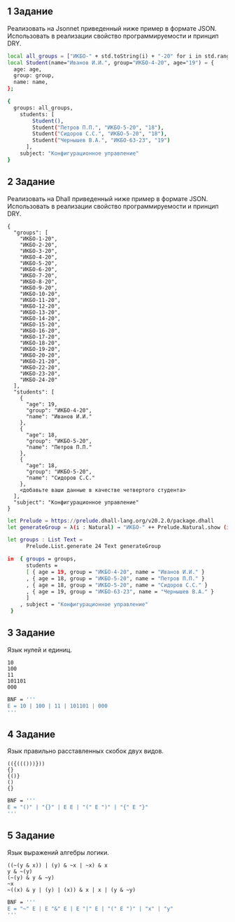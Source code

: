 ## 1 Задание
Реализовать на Jsonnet приведенный ниже пример в формате JSON. Использовать в реализации свойство программируемости и принцип DRY.

```bash
local all_groups = ["ИКБО-" + std.toString(i) + "-20" for i in std.range(1, 24)];
local Student(name="Иванов И.И.", group="ИКБО-4-20", age="19") = {
  age: age,
  group: group,
  name: name,
};

{
  groups: all_groups,
    students: [
        Student(),
        Student("Петров П.П.", "ИКБО-5-20", "18"),
        Student("Сидоров С.С.", "ИКБО-5-20", "18"),
        Student("Чернышев В.А.", "ИКБО-63-23", "19")
      ],
    subject: "Конфигурационное управление"
}
```

## 2 Задание
Реализовать на Dhall приведенный ниже пример в формате JSON. Использовать в реализации свойство программируемости и принцип DRY.

```
{
  "groups": [
    "ИКБО-1-20",
    "ИКБО-2-20",
    "ИКБО-3-20",
    "ИКБО-4-20",
    "ИКБО-5-20",
    "ИКБО-6-20",
    "ИКБО-7-20",
    "ИКБО-8-20",
    "ИКБО-9-20",
    "ИКБО-10-20",
    "ИКБО-11-20",
    "ИКБО-12-20",
    "ИКБО-13-20",
    "ИКБО-14-20",
    "ИКБО-15-20",
    "ИКБО-16-20",
    "ИКБО-17-20",
    "ИКБО-18-20",
    "ИКБО-19-20",
    "ИКБО-20-20",
    "ИКБО-21-20",
    "ИКБО-22-20",
    "ИКБО-23-20",
    "ИКБО-24-20"
  ],
  "students": [
    {
      "age": 19,
      "group": "ИКБО-4-20",
      "name": "Иванов И.И."
    },
    {
      "age": 18,
      "group": "ИКБО-5-20",
      "name": "Петров П.П."
    },
    {
      "age": 18,
      "group": "ИКБО-5-20",
      "name": "Сидоров С.С."
    },
    <добавьте ваши данные в качестве четвертого студента>
  ],
  "subject": "Конфигурационное управление"
} 
```

```bash
let Prelude = https://prelude.dhall-lang.org/v20.2.0/package.dhall
let generateGroup = λ(i : Natural) → "ИКБО-" ++ Prelude.Natural.show (i + 1) ++ "-20"

let groups : List Text =
      Prelude.List.generate 24 Text generateGroup

in  { groups = groups,
      students =
      [ { age = 19, group = "ИКБО-4-20", name = "Иванов И.И." }
      , { age = 18, group = "ИКБО-5-20", name = "Петров П.П." }
      , { age = 18, group = "ИКБО-5-20", name = "Сидоров С.С." }
      , { age = 19, group = "ИКБО-63-23", name = "Чернышев В.А." }
      ]
    , subject = "Конфигурационное управление"
 }
```

## 3 Задание

Язык нулей и единиц.

```
10
100
11
101101
000
```

```bash
BNF = '''
E = 10 | 100 | 11 | 101101 | 000
'''
```

## 4 Задание
Язык правильно расставленных скобок двух видов.

```
(({((()))}))
{}
{()}
()
{}
```

```bash
BNF = '''
E = "()" | "{}" | E E | "(" E ")" | "{" E "}"
'''
```

## 5 Задание
Язык выражений алгебры логики.

```
((~(y & x)) | (y) & ~x | ~x) & x
y & ~(y)
(~(y) & y & ~y)
~x
~((x) & y | (y) | (x)) & x | x | (y & ~y)
```

```bash
BNF = '''
E = "~" E | E "&" E | E "|" E | "(" E ")" | "x" | "y"
'''
```
